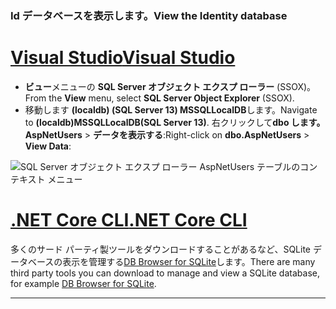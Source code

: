 ### <a name="view-the-identity-database"></a><span data-ttu-id="a03bd-101">Id データベースを表示します。</span><span class="sxs-lookup"><span data-stu-id="a03bd-101">View the Identity database</span></span>

# <a name="visual-studiotabvisual-studio"></a>[<span data-ttu-id="a03bd-102">Visual Studio</span><span class="sxs-lookup"><span data-stu-id="a03bd-102">Visual Studio</span></span>](#tab/visual-studio) 

* <span data-ttu-id="a03bd-103">**ビュー**メニューの  **SQL Server オブジェクト エクスプ ローラー** (SSOX)。</span><span class="sxs-lookup"><span data-stu-id="a03bd-103">From the **View** menu, select **SQL Server Object Explorer** (SSOX).</span></span>
* <span data-ttu-id="a03bd-104">移動します **(localdb) (SQL Server 13) MSSQLLocalDB**します。</span><span class="sxs-lookup"><span data-stu-id="a03bd-104">Navigate to **(localdb)MSSQLLocalDB(SQL Server 13)**.</span></span> <span data-ttu-id="a03bd-105">右クリックして**dbo します。AspNetUsers** > **データを表示する**:</span><span class="sxs-lookup"><span data-stu-id="a03bd-105">Right-click on **dbo.AspNetUsers** > **View Data**:</span></span>

![SQL Server オブジェクト エクスプ ローラー AspNetUsers テーブルのコンテキスト メニュー](~/security/authentication/accconfirm/_static/ssox.png)

# <a name="net-core-clitabnetcore-cli"></a>[<span data-ttu-id="a03bd-107">.NET Core CLI</span><span class="sxs-lookup"><span data-stu-id="a03bd-107">.NET Core CLI</span></span>](#tab/netcore-cli)

<span data-ttu-id="a03bd-108">多くのサード パーティ製ツールをダウンロードすることがあるなど、SQLite データベースの表示を管理する[DB Browser for SQLite](http://sqlitebrowser.org/)します。</span><span class="sxs-lookup"><span data-stu-id="a03bd-108">There are many third party tools you can download to manage and view a SQLite database, for example [DB Browser for SQLite](http://sqlitebrowser.org/).</span></span>

------